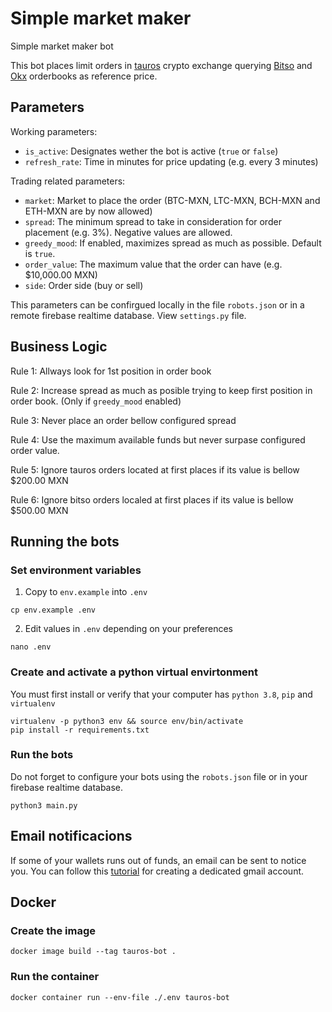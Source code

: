 # Simple market maker
Simple market maker bot

This bot places limit orders in [tauros](https://tauros.io) crypto exchange querying [Bitso](https://bitso.com) and [Okx](https://okx.com) orderbooks as reference price.

## Parameters

Working parameters:
* `is_active`: Designates wether the bot is active (`true` or `false`)
* `refresh_rate`: Time in minutes for price updating (e.g. every 3 minutes)


Trading related parameters:
* `market`: Market to place the order (BTC-MXN, LTC-MXN, BCH-MXN and ETH-MXN are by now allowed)
* `spread`: The minimum spread to take in consideration for order placement (e.g. 3%). Negative values are allowed.
* `greedy_mood`: If enabled, maximizes spread as much as possible. Default is `true`. 
* `order_value`: The maximum value that the order can have (e.g. $10,000.00 MXN)
* `side`: Order side (buy or sell)

This parameters can be confirgued locally in the file `robots.json` or in a remote firebase realtime database. View `settings.py` file.


## Business Logic

Rule 1:
Allways look for 1st position in order book

Rule 2:
Increase spread as much as posible trying to keep first position in order book. (Only if `greedy_mood` enabled)

Rule 3:
Never place an order bellow configured spread

Rule 4:
Use the maximum available funds but never surpase configured order value.

Rule 5:
Ignore tauros orders located at first places if its value is bellow $200.00 MXN

Rule 6:
Ignore bitso orders localed at first places if its value is bellow $500.00 MXN


## Running the bots

### Set environment variables

  1. Copy to `env.example` into `.env`

    cp env.example .env

  2. Edit values in `.env` depending on your preferences

    nano .env

### Create and activate a python virtual envirtonment

You must first install or verify that your computer has `python 3.8`, `pip` and `virtualenv`

    virtualenv -p python3 env && source env/bin/activate
    pip install -r requirements.txt

### Run the bots
Do not forget to configure your bots using the `robots.json` file or in your firebase realtime database.

    python3 main.py


## Email notificacions
If some of your wallets runs out of funds, an email can be sent to notice you. You can follow this [tutorial](https://realpython.com/python-send-email/) for creating a dedicated gmail account.


## Docker
### Create the image
    docker image build --tag tauros-bot .

### Run the container
    docker container run --env-file ./.env tauros-bot
